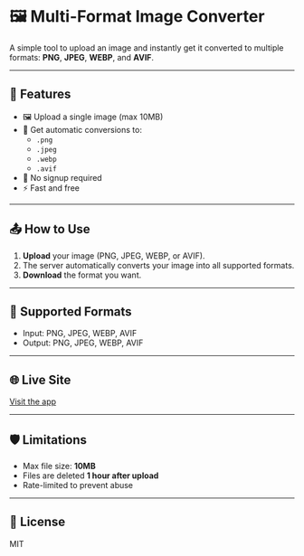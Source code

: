 # 🖼️ Multi-Format Image Converter

A simple tool to upload an image and instantly get it converted to multiple formats: **PNG**, **JPEG**, **WEBP**, and **AVIF**.

---

## 🚀 Features

- 🖼 Upload a single image (max 10MB)
- 🔄 Get automatic conversions to:
  - `.png`
  - `.jpeg`
  - `.webp`
  - `.avif`
- 🧾 No signup required
- ⚡ Fast and free

---

## 📤 How to Use

1. **Upload** your image (PNG, JPEG, WEBP, or AVIF).
2. The server automatically converts your image into all supported formats.
3. **Download** the format you want.

---

## 🔧 Supported Formats

- Input: PNG, JPEG, WEBP, AVIF
- Output: PNG, JPEG, WEBP, AVIF

---

## 🌐 Live Site

[Visit the app](https://multi-mat-pix.vercel.app)

---

## 🛡️ Limitations

- Max file size: **10MB**
- Files are deleted **1 hour after upload**
- Rate-limited to prevent abuse

---

## 📄 License

MIT
